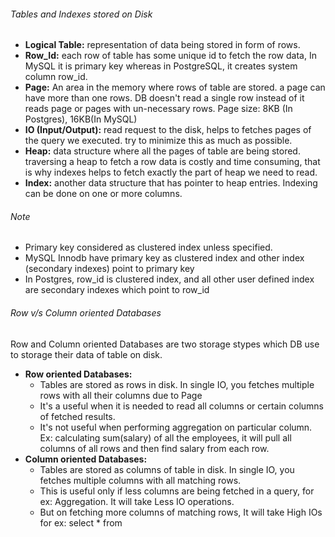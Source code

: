 ###### Tables and Indexes stored on Disk
* **Logical Table:** representation of data being stored in form of rows.
* **Row_Id:** each row of table has some unique id to fetch the row data, In MySQL it is primary key whereas in PostgreSQL, it creates system column row_id.
* **Page:** An area in the memory where rows of table are stored. a page can have more than one rows. DB doesn't read a single row instead of it reads page or pages with un-necessary rows. Page size: 8KB (In Postgres), 16KB(In MySQL)
* **IO (Input/Output):** read request to the disk, helps to fetches pages of the query we executed. try to minimize this as much as possible.
* **Heap:** data structure where all the pages of table are being stored. traversing a heap to fetch a row data is costly and time consuming, that is why indexes helps to fetch exactly the part of heap we need to read.
* **Index:** another data structure that has pointer to heap entries. Indexing can be done on one or more columns.

###### Note
* Primary key considered as clustered index unless specified. 
* MySQL Innodb have primary key as clustered index and other index (secondary indexes) point to primary key 
* In Postgres, row_id is clustered index, and all other user defined index are secondary indexes which point to row_id

###### Row v/s Column oriented Databases
Row and Column oriented Databases are two storage stypes which DB use to storage their data of table on disk.
* **Row oriented Databases:** 
  * Tables are stored as rows in disk. In single IO, you fetches multiple rows with all their columns due to Page
  * It's a useful when it is needed to read all columns or certain columns of fetched results.
  * It's not useful when performing aggregation on particular column. Ex: calculating sum(salary) of all the employees, it will pull all columns of all rows and then find salary from each row.
* **Column oriented Databases:**
  * Tables are stored as columns of table in disk. In single IO, you fetches multiple columns with all matching rows.
  * This is useful only if less columns are being fetched in a query, for ex: Aggregation. It will take Less IO operations.
  * But on fetching more columns of matching rows, It will take High IOs for ex: select * from <Table>